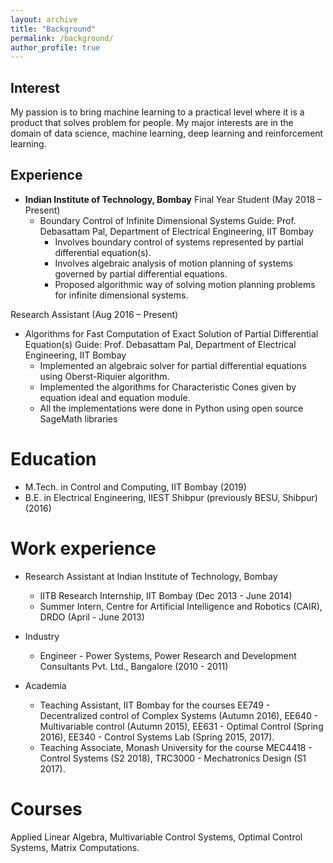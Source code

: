 ```yaml
---
layout: archive
title: "Background"
permalink: /background/
author_profile: true
---
```


Interest
------
My passion is to bring machine learning to a practical level where it is a product that solves problem for people.
My major interests are in the domain of data science, machine learning, deep learning and reinforcement learning.

Experience
------
* **Indian Institute of Technology, Bombay**
Final Year Student (May 2018 – Present)
    * Boundary Control of Infinite Dimensional Systems
      Guide: Prof. Debasattam Pal, Department of Electrical Engineering, IIT Bombay
        * Involves boundary control of systems represented by partial differential equation(s).
        * Involves algebraic analysis of motion planning of systems governed by partial differential equations.
        * Proposed algorithmic way of solving motion planning problems for infinite dimensional systems.


Research Assistant (Aug 2016 – Present)

* Algorithms for Fast Computation of Exact Solution of Partial Differential Equation(s)
  Guide: Prof. Debasattam Pal, Department of Electrical Engineering, IIT Bombay
    * Implemented an algebraic solver for partial differential equations using Oberst-Riquier algorithm.
    * Implemented the algorithms for Characteristic Cones given by equation ideal and equation module.
    * All the implementations were done in Python using open source SageMath libraries



Education
======
* M.Tech. in Control and Computing, IIT Bombay (2019)
* B.E. in Electrical Engineering, IIEST Shibpur (previously BESU, Shibpur) (2016)

Work experience
======
* Research Assistant at Indian Institute of Technology, Bombay
  * IITB Research Internship, IIT Bombay (Dec 2013 - June 2014)
  * Summer Intern, Centre for Artificial Intelligence and Robotics (CAIR), DRDO (April - June 2013)

* Industry
  * Engineer - Power Systems, Power Research and Development Consultants Pvt. Ltd., Bangalore (2010 - 2011)

* Academia
  * Teaching Assistant, IIT Bombay for the courses EE749 - Decentralized control of Complex Systems (Autumn
2016), EE640 - Multivariable control (Autumn 2015), EE631 - Optimal Control (Spring 2016), EE340 - Control
Systems Lab (Spring 2015, 2017).
  * Teaching Associate, Monash University for the course MEC4418 - Control Systems (S2 2018), TRC3000 -
Mechatronics Design (S1 2017).

Courses
======
Applied Linear Algebra, Multivariable Control Systems, Optimal Control Systems, Matrix Computations.

